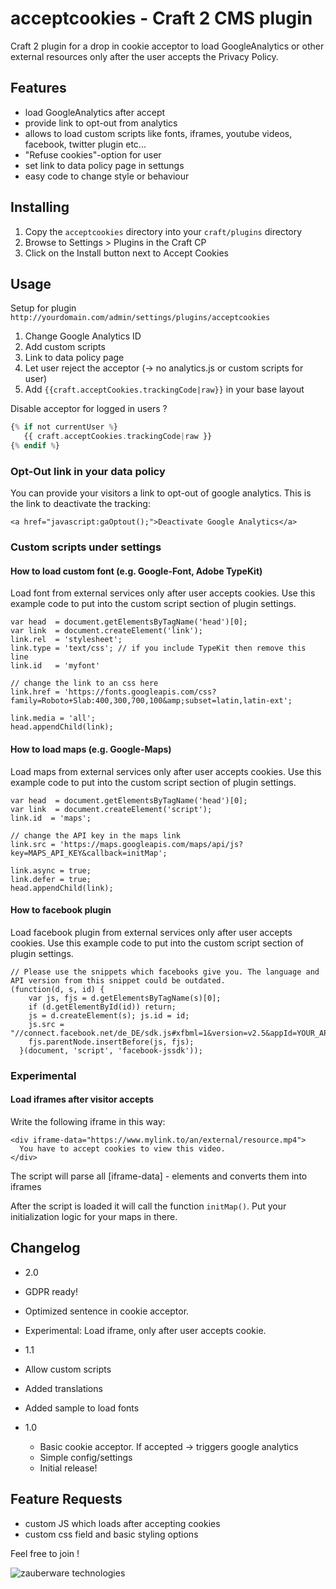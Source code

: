 # acceptcookies - Craft 2 CMS plugin
Craft 2 plugin for a drop in cookie acceptor to load GoogleAnalytics or other external resources only after the user accepts the Privacy Policy.

## Features

 * load GoogleAnalytics after accept
 * provide link to opt-out from analytics
 * allows to load custom scripts like fonts, iframes, youtube videos, facebook, twitter plugin etc...
 * "Refuse cookies"-option for user
 * set link to data policy page in settungs
 * easy code to change style or behaviour


## Installing

1. Copy the `acceptcookies` directory into your `craft/plugins` directory
2. Browse to Settings > Plugins in the Craft CP
3. Click on the Install button next to Accept Cookies

## Usage
Setup for plugin `http://yourdomain.com/admin/settings/plugins/acceptcookies`

1. Change Google Analytics ID
2. Add custom scripts
3. Link to data policy page
4. Let user reject the acceptor (-> no analytics.js or custom scripts for user)
5. Add `{{craft.acceptCookies.trackingCode|raw}}` in your base layout

Disable acceptor for logged in users ?
```php
{% if not currentUser %}
   {{ craft.acceptCookies.trackingCode|raw }}
{% endif %}
```

### Opt-Out link in your data policy

You can provide your visitors a link to opt-out of google analytics. This is the link to deactivate the tracking:

```
<a href="javascript:gaOptout();">Deactivate Google Analytics</a>
```


### Custom scripts under settings

#### How to load custom font (e.g. Google-Font, Adobe TypeKit)
Load font from external services only after user accepts cookies. Use this example code to put into the custom script section of plugin settings.

```
var head  = document.getElementsByTagName('head')[0];
var link  = document.createElement('link');
link.rel  = 'stylesheet';
link.type = 'text/css'; // if you include TypeKit then remove this line
link.id   = 'myfont'

// change the link to an css here
link.href = 'https://fonts.googleapis.com/css?family=Roboto+Slab:400,300,700,100&amp;subset=latin,latin-ext';

link.media = 'all';
head.appendChild(link);

```

#### How to load maps (e.g. Google-Maps)
Load maps from external services only after user accepts cookies. Use this example code to put into the custom script section of plugin settings.

```
var head  = document.getElementsByTagName('head')[0];
var link  = document.createElement('script');
link.id  = 'maps';

// change the API key in the maps link
link.src = 'https://maps.googleapis.com/maps/api/js?key=MAPS_API_KEY&callback=initMap';

link.async = true;
link.defer = true;
head.appendChild(link);

```

#### How to facebook plugin
Load facebook plugin from external services only after user accepts cookies. Use this example code to put into the custom script section of plugin settings.

```
// Please use the snippets which facebooks give you. The language and API version from this snippet could be outdated.
(function(d, s, id) {
    var js, fjs = d.getElementsByTagName(s)[0];
    if (d.getElementById(id)) return;
    js = d.createElement(s); js.id = id;
    js.src = "//connect.facebook.net/de_DE/sdk.js#xfbml=1&version=v2.5&appId=YOUR_APP_ID";
    fjs.parentNode.insertBefore(js, fjs);
  }(document, 'script', 'facebook-jssdk'));

```

### Experimental

#### Load iframes after visitor accepts

Write the following iframe in this way:

```
<div iframe-data="https://www.mylink.to/an/external/resource.mp4">
  You have to accept cookies to view this video.
</div>
```

The script will parse all [iframe-data] - elements and converts them into iframes 


After the script is loaded it will call the function `initMap()`. Put your initialization logic for your maps in there.

## Changelog

* 2.0
 * GDPR ready!
 * Optimized sentence in cookie acceptor.
 * Experimental: Load iframe, only after user accepts cookie.


* 1.1
 * Allow custom scripts
 * Added translations
 * Added sample to load fonts

* 1.0
  * Basic cookie acceptor. If accepted -> triggers google analytics
  * Simple config/settings
  * Initial release!

## Feature Requests
* custom JS which loads after accepting cookies
* custom css field and basic styling options

Feel free to join !

![zauberware technologies](https://avatars3.githubusercontent.com/u/1753330?s=200&v=4)
